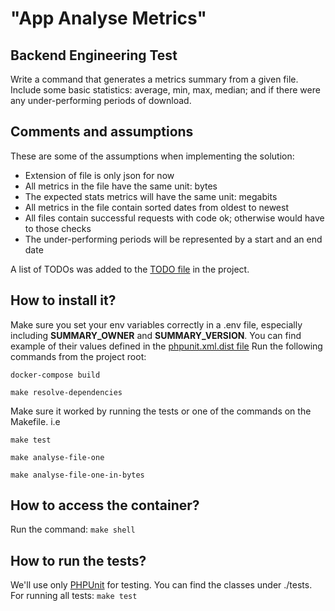 "App Analyse Metrics" 
=================================================

Backend Engineering Test
--------------
Write a command that generates a metrics summary from a given file. 
Include some basic statistics: average, min, max, median; and if there were any under-performing periods of download.

Comments and assumptions
--------------
These are some of the assumptions when implementing the solution:
- Extension of file is only json for now
- All metrics in the file have the same unit: bytes
- The expected stats metrics will have the same unit: megabits
- All metrics in the file contain sorted dates from oldest to newest
- All files contain successful requests with code ok; otherwise would have to  those checks
- The under-performing periods will be represented by a start and an end date

A list of TODOs was added to the [TODO file](TODO.md) in the project.

How to install it?
--------------
Make sure you set your env variables correctly in a .env file, especially including **SUMMARY_OWNER** and 
**SUMMARY_VERSION**. You can find example of their values defined in the [phpunit.xml.dist file](phpunit.xml.dist)
Run the following commands from the project root:

`
docker-compose build
`

`
make resolve-dependencies
`

Make sure it worked by running the tests or one of the commands on the Makefile. i.e

`
make test
`

`
make analyse-file-one
`

`
make analyse-file-one-in-bytes
`

How to access the container?
--------------
Run the command:
`
make shell
`
 
How to run the tests?
--------------
We'll use only [PHPUnit](https://phpunit.de/) for testing. You can find the classes under ./tests.
For running all tests: 
`make test`